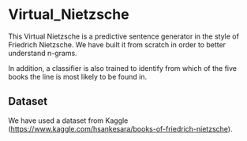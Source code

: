 # Virtual_Nietzsche

This Virtual Nietzsche is a predictive sentence generator in the style of Friedrich Nietzsche. We have built it from scratch in order to better understand n-grams. 

In addition, a classifier is also trained to identify from which of the five books the line is most likely to be found in.

## Dataset

We have used a dataset from Kaggle (https://www.kaggle.com/hsankesara/books-of-friedrich-nietzsche).
